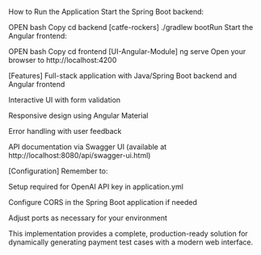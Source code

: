How to Run the Application
Start the Spring Boot backend:

OPEN bash
Copy cd backend [catfe-rockers]
./gradlew bootRun
Start the Angular frontend:

OPEN bash
Copy cd frontend [UI-Angular-Module]
ng serve
Open your browser to http://localhost:4200


[Features]
Full-stack application with Java/Spring Boot backend and Angular frontend

Interactive UI with form validation

Responsive design using Angular Material

Error handling with user feedback

API documentation via Swagger UI (available at http://localhost:8080/api/swagger-ui.html)

[Configuration]
Remember to:

Setup required for OpenAI API key in application.yml

Configure CORS in the Spring Boot application if needed

Adjust ports as necessary for your environment

This implementation provides a complete, production-ready solution for dynamically generating payment test cases with a modern web interface.